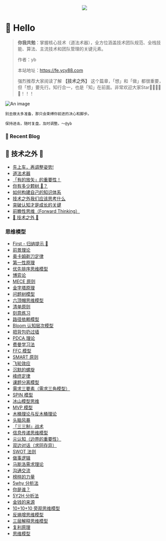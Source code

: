 <div align="center">
  <div>
    <a href="https://fe.ycy88.com/">
      <img src="https://readme-typing-svg.demolab.com?font=Fira+Code&pause=1000&width=435&lines=console.log(%22Hello%2C%20World%22);乾坤未定，你我皆是黑马!&center=true&size=27" />
    </a>
  </div>
</div>

#  🙋 Hello

> **你我共勉**：掌握核心技术（道法术器），全方位涵盖技术团队规范、全栈技能、算法、主流技术和团队管理的关键元素。
> 
> 作者：yb
>
> 本站地址：https://fe.ycy88.com
> 
> 强烈推荐大家阅读了解 **【技术之外】** 这个篇章，「想」和「做」都很重要，但「想」要先行。知行合一，也是「知」在前面。非常欢迎大家Star🌟🌟🌟🌟🌟！！！

![An image](https://fe.ycy88.com/images/beyond/bloom.png)

```
别去做太多准备，那只会束缚你前进的决心和脚步。

保持进击，随时复盘，及时调整。～@yb
```

  
### 📃 Recent Blog

## 💖 技术之外 💖

- [先上车，再调整姿势!](beyond-tech/about-into.md)
- [道法术器](beyond-tech/about-magic.md)
- [「有的放矢」的重要性！](beyond-tech/about-target-shooting.md)
- [你有多少颗树 🌲？](beyond-tech/about-trees.md)
- [如何构建自己的知识体系](beyond-tech/about-zx-tixi.md)
- [技术之外我们应该思考什么](beyond-tech/beyond-tech-think-about.md)
- [突破认知才是成长的关键](beyond-tech/breakthrough-cognition.md)
- [前瞻性思维（Forward Thinking）](beyond-tech/forward-thinking.md)
- [💖 技术之外 💖](beyond-tech/index.md)
### 思维模型

- [First - 归纳提示 🔔](beyond-tech/mental-model/0_topic.md)
- [前景理论](beyond-tech/mental-model/10_qianjing-model.md)
- [奥卡姆剃刀定律](beyond-tech/mental-model/11_simple-model.md)
- [第一性原理](beyond-tech/mental-model/12_first-principles.md)
- [优先排序思维模型](beyond-tech/mental-model/13_prioritization-think-model.md)
- [博弈论](beyond-tech/mental-model/14_game-theory.md)
- [MECE 原则](beyond-tech/mental-model/15_MECE.md)
- [金字塔原理](beyond-tech/mental-model/15_minto.md)
- [问题树模型](beyond-tech/mental-model/15_question-tree.md)
- [六顶帽思维模型](beyond-tech/mental-model/16_six-hat.md)
- [清单原则](beyond-tech/mental-model/17_list-model.md)
- [刻意练习](beyond-tech/mental-model/18_deliberate-practice.md)
- [路径依赖模型](beyond-tech/mental-model/19_path-dependency.md)
- [Bloom 认知层次模型](beyond-tech/mental-model/1_bloom-model.md)
- [把背包扔过墙](beyond-tech/mental-model/20_throw-the-backpack-over-the-wall.md)
- [PDCA 理论](beyond-tech/mental-model/21_pdca.md)
- [费曼学习法](beyond-tech/mental-model/22_feynman.md)
- [FFC 模型](beyond-tech/mental-model/23_ffc-model.md)
- [SMART 原则](beyond-tech/mental-model/24_smart-model.md)
- [飞轮效应](beyond-tech/mental-model/25_flywheel-effect.md)
- [沉默的螺旋](beyond-tech/mental-model/26_silent-spiral.md)
- [峰终定律](beyond-tech/mental-model/27_peak-end-rule.md)
- [课题分离模型](beyond-tech/mental-model/28_topic-separation-model.md)
- [需求三要素（需求三角模型）](beyond-tech/mental-model/29_demand-triangle-model.md)
- [SPIN 模型](beyond-tech/mental-model/2_SPIN-model.md)
- [冰山模型思维](beyond-tech/mental-model/30_iceberg-model.md)
- [MVP 模型](beyond-tech/mental-model/31_mvp-model.md)
- [木桶理论与反木桶理论](beyond-tech/mental-model/32_bucket-theory.md)
- [头脑风暴](beyond-tech/mental-model/33_brainstorm.md)
- [「三三制」战术](beyond-tech/mental-model/34_3-3.md)
- [信息传递思维模型](beyond-tech/mental-model/35_info-trans.md)
- [元认知（边界的重要性）](beyond-tech/mental-model/36_metacognition.md)
- [双边对话（求同存异）](beyond-tech/mental-model/37_bilateral-talks.md)
- [SWOT 法则](beyond-tech/mental-model/38_SWOT.md)
- [做事逻辑](beyond-tech/mental-model/39_tech.md)
- [马斯洛需求理论](beyond-tech/mental-model/3_needs.md)
- [沟通交流](beyond-tech/mental-model/40_communication.md)
- [榜样的力量](beyond-tech/mental-model/41_fine-example.md)
- [5why 分析法](beyond-tech/mental-model/4_5why.md)
- [你是谁？](beyond-tech/mental-model/50_me.md)
- [5Y2H 分析法](beyond-tech/mental-model/5_5y2h.md)
- [金钱的来源](beyond-tech/mental-model/60_money-from.md)
- [10+10+10 旁观思维模型](beyond-tech/mental-model/6_long-termism.md)
- [反熵增思维模型](beyond-tech/mental-model/7_anti-entropy-increase.md)
- [三层解释思维模型](beyond-tech/mental-model/8_three-layer.md)
- [复利原理](beyond-tech/mental-model/9_fuli.md)
- [思维模型](beyond-tech/mental-model/index.md)

